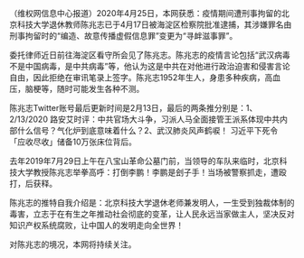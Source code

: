 （维权网信息中心报道）2020年4月25日，本网获悉：疫情期间遭刑事拘留的北京科技大学退休教师陈兆志已于4月17日被海淀区检察院批准逮捕，其涉嫌罪名由刑事拘留时的“编造、故意传播虚假信息罪”变更为“寻衅滋事罪”。

委托律师近日前往海淀区看守所会见了陈兆志。陈兆志的疫情言论包括“武汉病毒不是中国病毒，是中共病毒”等，他认为这是中共在对他进行政治迫害和侵害言论自由，因此拒绝在审讯笔录上签字。陈兆志1952年生人，身患多种疾病，高血压，脑梗等，随时可能发生各种不测。

陈兆志Twitter账号最后更新时间是2月13日，最后的两条推分别是：1、2/13/2020 路安艾时评：中共官场大斗争，习派人马全面接管王派系体现中共内部什么信号？气化炉到底意味着什么？2、武汉肺炎风声鹤唳！ 习近平下死令 「应收尽收」储备10万张床位背后。

去年2019年7月29日上午在八宝山革命公墓门前，当领导的车队来临时，北京科技大学教授陈兆志举拳高呼：打倒李鹏！李鹏是刽子手！当场被警察抓走，遭殴打，后获释。

陈兆志的推特自我介绍是：北京科技大学退休老师兼发明人，一生受到独裁体制的毒害，立志于在有生之年推动社会彻底的变革，让人民永远当家做主人，坚决反对知识产权系统腐败，让中国人的发明走向全世界！

对陈兆志的境况，本网将持续关注。 
